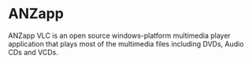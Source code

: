# ANZapp
ANZapp VLC is an open source windows-platform multimedia player application that plays most of the multimedia files including DVDs, Audio CDs and VCDs.
